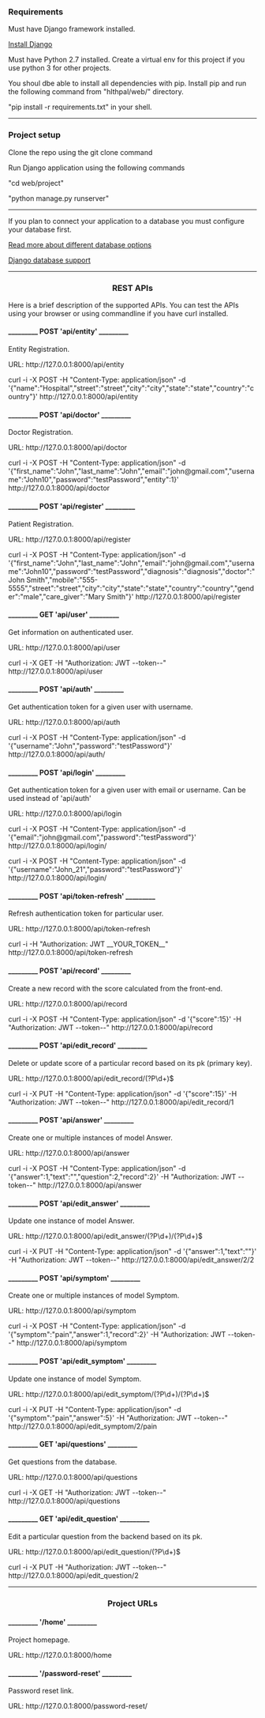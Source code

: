<h3> Requirements </h3>
<p> Must have Django framework installed. </p>
<a target="_blank" href="https://www.djangoproject.com/start/"> Install Django </a>

<p> Must have Python 2.7 installed. Create a virtual env for this project if you use python 3 for other projects.</p>
<p> You shoul dbe able to install all dependencies with pip. Install pip and run the following command from "hlthpal/web/"
directory. </p>
<p>"pip install -r requirements.txt" in your shell.</p>
<hr/>

<h3> Project setup </h3>
<p> Clone the repo using the git clone command </p>

<p> Run Django application using the following commands </p>
<p> "cd web/project"</p> 
<p> "python manage.py runserver"</p>

<hr/>

<p> If you plan to connect your application to a database you must configure your database first.</p>

<p>
<a target="_blank" href="https://www.digitalocean.com/community/tutorials/sqlite-vs-mysql-vs-postgresql-a-comparison-of-relational-database-management-systems"> Read more about different database options</a>
</p>


<p>
<a target="_blank" href="https://docs.djangoproject.com/en/1.10/topics/install/#database-installation" > Django database support </a>
</p>

<hr/>

<h3 style="text-align: center;" > REST APIs </h3>
<p> Here is a brief description of the supported APIs. You can test the APIs using your browser or using commandline if you have curl installed.</p>

<h4> _________ POST 'api/entity' _________</h4>
<p> Entity Registration. </p>
<p> URL: http://127.0.0.1:8000/api/entity </p>
<p> curl -i -X POST -H "Content-Type: application/json" -d '{"name":"Hospital","street":"street","city":"city","state":"state","country":"country"}' http://127.0.0.1:8000/api/entity</p>

<h4> _________ POST 'api/doctor' _________</h4>
<p> Doctor Registration. </p>
<p> URL: http://127.0.0.1:8000/api/doctor </p>
<p> curl -i -X POST -H "Content-Type: application/json" -d '{"first_name":"John","last_name":"John","email":"john@gmail.com","username":"John10","password":"testPassword","entity":1}' http://127.0.0.1:8000/api/doctor</p>

<h4> _________ POST 'api/register' _________</h4>
<p> Patient Registration. </p>
<p> URL: http://127.0.0.1:8000/api/register </p>
<p> curl -i -X POST -H "Content-Type: application/json" -d '{"first_name":"John","last_name":"John","email":"john@gmail.com","username":"John10","password":"testPassword","diagnosis":"diagnosis","doctor":"John Smith","mobile":"555-5555","street":"street","city":"city","state":"state","country":"country","gender":"male","care_giver":"Mary Smith"}' http://127.0.0.1:8000/api/register</p>

<h4> _________ GET 'api/user' _________</h4>
<p> Get information on authenticated user. </p>
<p> URL: http://127.0.0.1:8000/api/user </p>
<p> curl -i -X GET -H "Authorization: JWT --token--"  http://127.0.0.1:8000/api/user </p>

<h4> _________ POST 'api/auth' _________</h4>
<p> Get authentication token for a given user with username. </p>
<p> URL: http://127.0.0.1:8000/api/auth </p>
<p> curl -i -X POST -H "Content-Type: application/json" -d '{"username":"John","password":"testPassword"}' http://127.0.0.1:8000/api/auth/</p>


<h4> _________ POST 'api/login' _________</h4>
<p> Get authentication token for a given user with email or username. Can be used instead of 'api/auth' </p>
<p> URL: http://127.0.0.1:8000/api/login </p>
<p> curl -i -X POST -H "Content-Type: application/json" -d '{"email":"john@gmail.com","password":"testPassword"}' http://127.0.0.1:8000/api/login/</p>
<p> curl -i -X POST -H "Content-Type: application/json" -d '{"username":"John_21","password":"testPassword"}' http://127.0.0.1:8000/api/login/</p>


<h4> _________ POST 'api/token-refresh' _________</h4>
<p> Refresh authentication token for particular user. </p>
<p> URL: http://127.0.0.1:8000/api/token-refresh </p>
<p> curl -i -H "Authorization: JWT __YOUR_TOKEN__" http://127.0.0.1:8000/api/token-refresh </p>


<h4>_________ POST 'api/record' _________</h4>
<p> Create a new record with the score calculated from the front-end. </p>
<p> URL: http://127.0.0.1:8000/api/record </p>
<p> curl -i -X POST -H "Content-Type: application/json" -d '{"score":15}' -H "Authorization: JWT --token--"  http://127.0.0.1:8000/api/record </p>


<h4>_________ POST 'api/edit_record' _________</h4>
<p> Delete or update score of a particular record based on its pk (primary key). </p>
<p> URL: http://127.0.0.1:8000/api/edit_record/(?P<pk>\d+)$ </p>
<p> curl -i -X PUT -H "Content-Type: application/json" -d '{"score":15}' -H "Authorization: JWT --token--"  http://127.0.0.1:8000/api/edit_record/1 </p>


<h4>_________ POST 'api/answer' _________</h4>
<p> Create one or multiple instances of model Answer. </p>
<p> URL: http://127.0.0.1:8000/api/answer</p>
<p> curl -i -X POST -H "Content-Type: application/json" -d '{"answer":1,"text":"","question":2,"record":2}' -H "Authorization: JWT --token--"  http://127.0.0.1:8000/api/answer </p>


<h4>_________ POST 'api/edit_answer' _________</h4>
<p> Update one instance of model Answer. </p>
<p> URL: http://127.0.0.1:8000/api/edit_answer/(?P<record>\d+)/(?P<question>\d+)$ </p>
<p> curl -i -X PUT -H "Content-Type: application/json" -d '{"answer":1,"text":""}' -H "Authorization: JWT --token--"  http://127.0.0.1:8000/api/edit_answer/2/2 </p>


<h4>_________ POST 'api/symptom' _________</h4>
<p> Create one or multiple instances of model Symptom. </p>
<p> URL: http://127.0.0.1:8000/api/symptom </p>
<p> curl -i -X POST -H "Content-Type: application/json" -d '{"symptom":"pain","answer":1,"record":2}' -H "Authorization: JWT --token--"  http://127.0.0.1:8000/api/symptom </p>


<h4>_________ POST 'api/edit_symptom' _________</h4>
<p> Update one instance of model Symptom. </p>
<p> URL: http://127.0.0.1:8000/api/edit_symptom/(?P<record>\d+)/(?P<symptom>\d+)$ </p>
<p> curl -i -X PUT -H "Content-Type: application/json" -d '{"symptom":"pain","answer":5}' -H "Authorization: JWT --token--"  http://127.0.0.1:8000/api/edit_symptom/2/pain </p>


<h4> _________ GET 'api/questions' _________</h4>
<p> Get questions from the database. </p>
<p> URL: http://127.0.0.1:8000/api/questions </p>
<p> curl -i -X GET -H "Authorization: JWT --token--"  http://127.0.0.1:8000/api/questions </p>


<h4> _________ GET 'api/edit_question' _________</h4>
<p> Edit a particular question from the backend based on its pk. </p>
<p> URL: http://127.0.0.1:8000/api/edit_question/(?P<pk>\d+)$ </p>
<p> curl -i -X PUT -H "Authorization: JWT --token--"  http://127.0.0.1:8000/api/edit_question/2 </p>


<hr/>

<h3 style="text-align: center;" > Project URLs </h3>

<h4> _________ '/home' _________</h4>
<p> Project homepage. </p>
<p> URL: http://127.0.0.1:8000/home </p>


<h4> _________ '/password-reset' _________</h4>
<p> Password reset link. </p>
<p> URL: http://127.0.0.1:8000/password-reset/ </p>
